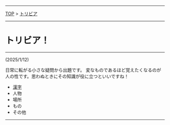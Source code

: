 
---
[TOP](../README.md) > [トリビア](./trivia_home.md)

---
# トリビア！

---
(2025/1/12)

日常に転がる小さな疑問から出題です。
変なものであるほど覚えたくなるのが人の性です。思わぬときにその知識が役に立つといいですね！

- [漢字](./trivia_kanji.md)
- 人物
- 場所
- もの
- その他

---